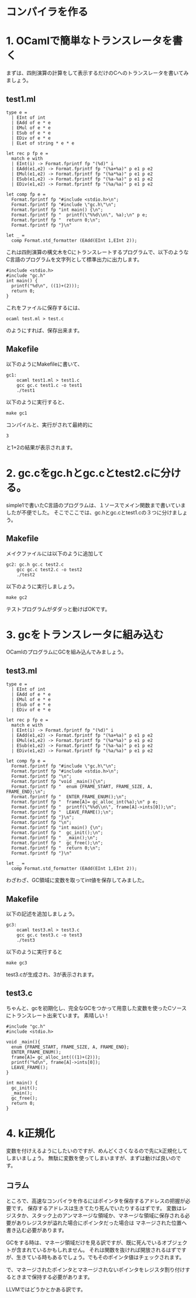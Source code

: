 # コンパイラを作る

# 1. OCamlで簡単なトランスレータを書く

まずは、四則演算の計算をして表示するだけのCへのトランスレータを書いてみましょう。

## test1.ml

	type e =
	  | EInt of int
	  | EAdd of e * e
	  | EMul of e * e
	  | ESub of e * e
	  | EDiv of e * e
	  | ELet of string * e * e

	let rec p fp e =
	  match e with
	  | EInt(i) -> Format.fprintf fp "(%d)" i
	  | EAdd(e1,e2) -> Format.fprintf fp "(%a+%a)" p e1 p e2
	  | EMul(e1,e2) -> Format.fprintf fp "(%a*%a)" p e1 p e2
	  | ESub(e1,e2) -> Format.fprintf fp "(%a-%a)" p e1 p e2
	  | EDiv(e1,e2) -> Format.fprintf fp "(%a/%a)" p e1 p e2

	let comp fp e =
	  Format.fprintf fp "#include <stdio.h>\n";
	  Format.fprintf fp "#include \"gc.h\"\n";
	  Format.fprintf fp "int main() {\n";
	  Format.fprintf fp "  printf(\"%%d\\n\", %a);\n" p e;
	  Format.fprintf fp "  return 0;\n";
	  Format.fprintf fp "}\n"

	let _ =
	  comp Format.std_formatter (EAdd(EInt 1,EInt 2));

これは四則演算の構文木をCにトランスレートするプログラムで、以下のようなC言語のプログラムを文字列として標準出力に出力します。

	#include <stdio.h>
	#include "gc.h"
	int main() {
	  printf("%d\n", ((1)+(2)));
	  return 0;
	}

これをファイルに保存するには、

	ocaml test.ml > test.c

のようにすれば、保存出来ます。

## Makefile

以下のようにMakefileに書いて、

	gc1:
		ocaml test1.ml > test1.c
		gcc gc.c test1.c -o test1
		./test1

以下のように実行すると、

	make gc1

コンパイルと、実行がされて最終的に

	3

と1+2の結果が表示されます。

# 2. gc.cをgc.hとgc.cとtest2.cに分ける。

simple1で書いたC言語のプログラムは、１ソースでメイン関数まで書いていましたが不便でした。
そこでここでは、gc.hとgc.cとtest1.cの３つに分けましょう。

## Makefile

メイクファイルには以下のように追加して

	gc2: gc.h gc.c test2.c
		gcc gc.c test2.c -o test2
		./test2

以下のように実行しましょう。

	make gc2

テストプログラムがダダっと動けばOKです。


# 3. gcをトランスレータに組み込む

OCamlのプログラムにGCを組み込んでみましょう。

## test3.ml

	type e =
	  | EInt of int
	  | EAdd of e * e
	  | EMul of e * e
	  | ESub of e * e
	  | EDiv of e * e

	let rec p fp e =
	  match e with
	  | EInt(i) -> Format.fprintf fp "(%d)" i
	  | EAdd(e1,e2) -> Format.fprintf fp "(%a+%a)" p e1 p e2
	  | EMul(e1,e2) -> Format.fprintf fp "(%a*%a)" p e1 p e2
	  | ESub(e1,e2) -> Format.fprintf fp "(%a-%a)" p e1 p e2
	  | EDiv(e1,e2) -> Format.fprintf fp "(%a/%a)" p e1 p e2

	let comp fp e =
	  Format.fprintf fp "#include \"gc.h\"\n";
	  Format.fprintf fp "#include <stdio.h>\n";
	  Format.fprintf fp "\n";
	  Format.fprintf fp "void _main(){\n";
	  Format.fprintf fp "  enum {FRAME_START, FRAME_SIZE, A, FRAME_END};\n";
	  Format.fprintf fp "  ENTER_FRAME_ENUM();\n";
	  Format.fprintf fp "  frame[A]= gc_alloc_int(%a);\n" p e;
	  Format.fprintf fp "  printf(\"%%d\\n\", frame[A]->ints[0]);\n";
	  Format.fprintf fp "  LEAVE_FRAME();\n";
	  Format.fprintf fp "}\n";
	  Format.fprintf fp "\n";
	  Format.fprintf fp "int main() {\n";
	  Format.fprintf fp "  gc_init();\n";
	  Format.fprintf fp "  _main();\n";
	  Format.fprintf fp "  gc_free();\n";
	  Format.fprintf fp "  return 0;\n";
	  Format.fprintf fp "}\n"

	let _ =
	  comp Format.std_formatter (EAdd(EInt 1,EInt 2));


わざわざ、GC領域に変数を取ってint値を保存してみました。

## Makefile

以下の記述を追加しましょう。

	gc3:
		ocaml test3.ml > test3.c
		gcc gc.c test3.c -o test3
		./test3

以下のように実行すると

	make gc3

test3.cが生成され、3が表示されます。

## test3.c

ちゃんと、gcを初期化し、完全なGCをつかって用意した変数を使ったCソースにトランスレート出来ています。
素晴しい！

	#include "gc.h"
	#include <stdio.h>

	void _main(){
	  enum {FRAME_START, FRAME_SIZE, A, FRAME_END};
	  ENTER_FRAME_ENUM();
	  frame[A]= gc_alloc_int(((1)+(2)));
	  printf("%d\n", frame[A]->ints[0]);
	  LEAVE_FRAME();
	}

	int main() {
	  gc_init();
	  _main();
	  gc_free();
	  return 0;
	}

# 4. k正規化

変数を付けえるようにしたいのですが、めんどくさくなるので先にk正規化してしまいましょう。
無駄に変数を使ってしまいますが、まずは動けば良いのです。


## コラム

ところで、高速なコンパイラを作るにはポインタを保存するアドレスの把握が必要です。
保存するアドレスは生きてたり死んでいたりするはずです。
変数はレジスタか、スタック上のアンマネージな領域か、マネージな領域に保存される必要がありレジスタが溢れた場合にポインタだった場合は
マネージされた位置へ書き込む必要があります。

GCをする時は、マネージ領域だけを見る訳ですが、既に死んでいるオブジェクトが含まれているかもしれません。
それは関数を抜ければ開放されるはずですが、生きている時もあるでしょう。でもそのポインタ値はチェックされます。

で、マネージされたポインタとマネージされないポインタをレジスタ割り付けするときまで保持する必要があります。

LLVMではどうかとかある訳です。




